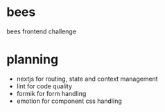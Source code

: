 # bees
bees frontend challenge

# planning

- nextjs for routing, state and context management
- lint for code quality
- formik for form handling
- emotion for component css handling